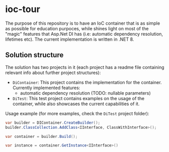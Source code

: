 # ioc-tour

The purpose of this repository is to have an IoC container that is as simple as possible for education purpoces, while shines light on most of the "magic" features that Asp.Net DI has (i.e: automatic dependency resolution, lifetimes etc). The current implementation is written in .NET 8.

## Solution structure

The solution has two projects in it (each project has a readme file containing relevant info about further project structures):

- `DiContainer`: This project contains the implementation for the container. Currently implemented features:
    - automatic dependency resolution (TODO: nullable parameters)
- `DiTest`: This test project contains examples on the usage of the container, while also showcases the current capabilities of it.

Usage example (for more examples, check the `DiTest` project folder):
```c#
var builder = DIContainer.CreateBuilder();
builder.ClassCollection.AddClass<IInterface, ClassWithInterface>();

var container = builder.Build();

var instance = container.GetInstance<IInterface>()
```